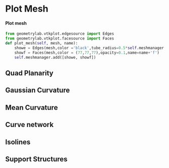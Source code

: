 # Plot Mesh

#### Plot mesh
``` py
from geometrylab.vtkplot.edgesource import Edges
from geometrylab.vtkplot.facesource import Faces
def plot_mesh(self, mesh, name):
    showe = Edges(mesh,color ='black',tube_radius=0.5*self.meshmanager.r,name=name+'e')
    showf = Faces(mesh,color = (77,77,77),opacity=0.1,name=name+'f')
    self.meshmanager.add([showe, showf])
```

## Quad Planarity


## Gaussian Curvature


## Mean Curvature


## Curve network


## Isolines



## Support Structures
